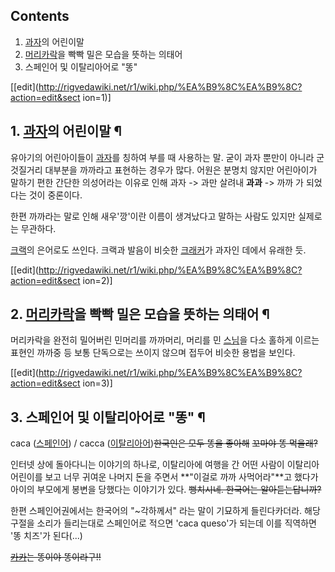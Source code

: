 ## Contents

    

1. [과자](%EA%B3%BC%EC%9E%90.md)의 어린이말 
2. [머리카락](%EB%A8%B8%EB%A6%AC%EC%B9%B4%EB%9D%BD.md)을 빡빡 밀은 모습을 뜻하는 의태어 
3. 스페인어 및 이탈리아어로 "똥" 

[[edit](http://rigvedawiki.net/r1/wiki.php/%EA%B9%8C%EA%B9%8C?action=edit&sect
ion=1)]

## 1. [과자](%EA%B3%BC%EC%9E%90.md)의 어린이말 ¶

유아기의 어린아이들이 [과자](%EA%B3%BC%EC%9E%90.md)를 칭하여 부를 때 사용하는 말. 굳이 과자 뿐만이 아니라
군것질거리 대부분을 까까라고 표현하는 경우가 많다. 어원은 분명치 않지만 어린아이가 말하기 편한 간단한 의성어라는 이유로 인해 과자 ->
과만 살려내 **과과** -> 까까 가 되었다는 것이 중론이다.

  

한편 까까라는 말로 인해 새우'깡'이란 이름이 생겨났다고 말하는 사람도 있지만 실제로는 무관하다.

  

[크랙](%ED%81%AC%EB%9E%99.md)의 은어로도 쓰인다. 크랙과 발음이 비슷한
[크래커](%ED%81%AC%EB%9E%98%EC%BB%A4.md)가 과자인 데에서 유래한 듯.

  

[[edit](http://rigvedawiki.net/r1/wiki.php/%EA%B9%8C%EA%B9%8C?action=edit&sect
ion=2)]

## 2. [머리카락](%EB%A8%B8%EB%A6%AC%EC%B9%B4%EB%9D%BD.md)을 빡빡 밀은 모습을 뜻하는 의태어 ¶

머리카락을 완전히 밀어버린 민머리를 까까머리, 머리를 민 [스님](%EC%8A%A4%EB%8B%98.md)을 다소 홀하게 이르는 표현인
까까중 등 보통 단독으로는 쓰이지 않으며 접두어 비슷한 용법을 보인다.

  

[[edit](http://rigvedawiki.net/r1/wiki.php/%EA%B9%8C%EA%B9%8C?action=edit&sect
ion=3)]

## 3. 스페인어 및 이탈리아어로 "똥" ¶

caca ([스페인어](%EC%8A%A4%ED%8E%98%EC%9D%B8%EC%96%B4.md)) / cacca
([이탈리아어](%EC%9D%B4%ED%83%88%EB%A6%AC%EC%95%84%EC%96%B4.md))<del>한국인은 모두 똥을
좋아해</del> <del>꼬마야 똥 먹을래?</del>

  

인터넷 상에 돌아다니는 이야기의 하나로, 이탈리아에 여행을 간 어떤 사람이 이탈리아 어린이를 보고 너무 귀여운 나머지 돈을 주면서
**"이걸로 까까 사먹어라"**고 했다가 아이의 부모에게 봉변을 당했다는 이야기가 있다. <del>뻥치시네. 한국어는
알아듣는답니까?</del>

  

한편 스페인어권에서는 한국어의 "~각하께서" 라는 말이 기묘하게 들린다카더라. 해당 구절을 소리가 들리는대로 스페인어로 적으면 'caca
queso'가 되는데 이를 직역하면 '똥 치즈'가 된다(...)

  

<del>[카카](%EC%B9%B4%EC%B9%B4.md)는 똥이야 똥이라구!!</del>

